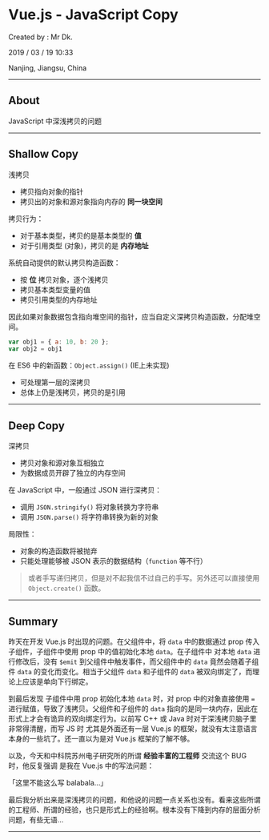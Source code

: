 # Vue.js - JavaScript Copy

Created by : Mr Dk.

2019 / 03 / 19 10:33

Nanjing, Jiangsu, China

---

## About

JavaScript 中深浅拷贝的问题

---

## Shallow Copy

浅拷贝

* 拷贝指向对象的指针
* 拷贝出的对象和源对象指向内存的 **同一块空间**

拷贝行为：

* 对于基本类型，拷贝的是基本类型的 **值**
* 对于引用类型 (对象)，拷贝的是 **内存地址**

系统自动提供的默认拷贝构造函数：

* 按 **位** 拷贝对象，逐个浅拷贝
* 拷贝基本类型变量的值
* 拷贝引用类型的内存地址

因此如果对象数据包含指向堆空间的指针，应当自定义深拷贝构造函数，分配堆空间。

```javascript
var obj1 = { a: 10, b: 20 };
var obj2 = obj1
```

在 ES6 中的新函数：`Object.assign()` (IE上未实现)

* 可处理第一层的深拷贝
* 总体上仍是浅拷贝，拷贝的是引用

---

## Deep Copy

深拷贝

* 拷贝对象和源对象互相独立
* 为数据成员开辟了独立的内存空间

在 JavaScript 中，一般通过 JSON 进行深拷贝：

* 调用 `JSON.stringify()` 将对象转换为字符串
* 调用 `JSON.parse()` 将字符串转换为新的对象

局限性：

* 对象的构造函数将被抛弃
* 只能处理能够被 JSON 表示的数据结构（`function` 等不行）

> 或者手写递归拷贝，但是对不起我信不过自己的手写。另外还可以直接使用 `Object.create()` 函数。

---

## Summary

昨天在开发 Vue.js 时出现的问题。在父组件中，将 `data` 中的数据通过 prop 传入子组件，子组件中使用 prop 中的值初始化本地 `data`。在子组件中 对本地 `data` 进行修改后，没有 `$emit` 到父组件中触发事件，而父组件中的 `data` 竟然会随着子组件 `data` 的变化而变化。相当于父组件 `data` 和子组件的 `data` 被双向绑定了，而理论上应该是单向下行绑定。

到最后发现 子组件中用 prop 初始化本地 `data` 时，对 prop 中的对象直接使用 `=` 进行赋值，导致了浅拷贝。父组件和子组件的 `data` 指向的是同一块内存，因此在形式上才会有诡异的双向绑定行为。以前写 C++ 或 Java 时对于深浅拷贝脑子里非常得清醒，而写 JS 时 尤其是外面还有一层 Vue.js 的框架，就没有太注意语言本身的一些坑了。还一直以为是对 Vue.js 框架的了解不够。

以及，今天和中科院苏州电子研究所的所谓 **经验丰富的工程师** 交流这个 BUG 时，他反复强调 是我在 Vue.js 中的写法问题：

「这里不能这么写 balabala...」

最后我分析出来是深浅拷贝的问题，和他说的问题一点关系也没有。看来这些所谓的工程师、所谓的经验，也只是形式上的经验啊。根本没有下降到内存的层面分析问题，有些无语...

---

